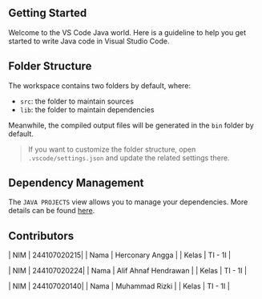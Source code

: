 ## Getting Started

Welcome to the VS Code Java world. Here is a guideline to help you get started to write Java code in Visual Studio Code.

## Folder Structure

The workspace contains two folders by default, where:

- `src`: the folder to maintain sources
- `lib`: the folder to maintain dependencies

Meanwhile, the compiled output files will be generated in the `bin` folder by default.

> If you want to customize the folder structure, open `.vscode/settings.json` and update the related settings there.

## Dependency Management

The `JAVA PROJECTS` view allows you to manage your dependencies. More details can be found [here](https://github.com/microsoft/vscode-java-dependency#manage-dependencies).

## Contributors
| NIM |  244107020215|
| Nama |  Herconary Angga |
| Kelas | TI - 1I |

| NIM |  244107020224|
| Nama |  Alif Ahnaf Hendrawan |
| Kelas | TI - 1I |

| NIM |  244107020140|
| Nama |  Muhammad Rizki |
| Kelas | TI - 1I |